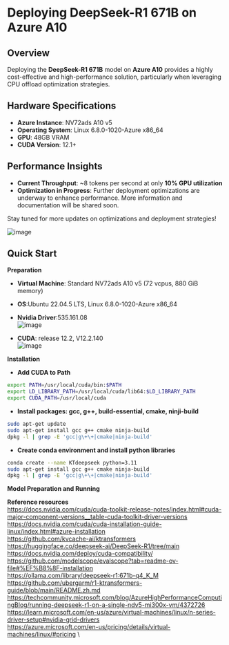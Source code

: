 # Deploying DeepSeek-R1 671B on Azure A10

## Overview
Deploying the **DeepSeek-R1 671B** model on **Azure A10** provides a highly cost-effective and high-performance solution, particularly when leveraging CPU offload optimization strategies.

## Hardware Specifications
- **Azure Instance**: NV72ads A10 v5
- **Operating System**: Linux 6.8.0-1020-Azure x86_64
- **GPU**: 48GB VRAM
- **CUDA Version**: 12.1+

## Performance Insights
- **Current Throughput**: ~8 tokens per second at only **10% GPU utilization**
- **Optimization in Progress**: Further deployment optimizations are underway to enhance performance. More information and documentation will be shared soon.

Stay tuned for more updates on optimizations and deployment strategies!

![image](https://github.com/user-attachments/assets/0d18299b-4837-4e32-ade6-e55ab7c8eb70)



## Quick Start

**Preparation**
- **Virtual Machine**: Standard NV72ads A10 v5 (72 vcpus, 880 GiB memory)
- **OS**:Ubuntu 22.04.5 LTS, Linux 6.8.0-1020-Azure x86_64
- **Nvidia Driver**:535.161.08 \
![image](https://github.com/user-attachments/assets/7a568c2f-c262-4a29-9a96-8291f5005dea)

- **CUDA**: release 12.2, V12.2.140 \
![image](https://github.com/user-attachments/assets/b40e0b50-cddc-40fd-8138-67bff067426c)



**Installation**
- **Add CUDA to Path**
```bash
export PATH=/usr/local/cuda/bin:$PATH
export LD_LIBRARY_PATH=/usr/local/cuda/lib64:$LD_LIBRARY_PATH
export CUDA_PATH=/usr/local/cuda
```

- **Install packages: gcc, g++, build-essential, cmake, ninji-build**
```bash
sudo apt-get update
sudo apt-get install gcc g++ cmake ninja-build
dpkg -l | grep -E 'gcc|g\+\+|cmake|ninja-build'
```

- **Create conda environment and install python libraries**
```bash
conda create --name KTdeepseek python=3.11
sudo apt-get install gcc g++ cmake ninja-build
dpkg -l | grep -E 'gcc|g\+\+|cmake|ninja-build'
```



**Model Preparation and Running**



**Reference resources**\
https://docs.nvidia.com/cuda/cuda-toolkit-release-notes/index.html#cuda-major-component-versions__table-cuda-toolkit-driver-versions \
https://docs.nvidia.com/cuda/cuda-installation-guide-linux/index.html#azure-installation \
https://github.com/kvcache-ai/ktransformers \
https://huggingface.co/deepseek-ai/DeepSeek-R1/tree/main \
https://docs.nvidia.com/deploy/cuda-compatibility/ \
https://github.com/modelscope/evalscope?tab=readme-ov-file#%EF%B8%8F-installation \
https://ollama.com/library/deepseek-r1:671b-q4_K_M \
https://github.com/ubergarm/r1-ktransformers-guide/blob/main/README.zh.md \
https://techcommunity.microsoft.com/blog/AzureHighPerformanceComputingBlog/running-deepseek-r1-on-a-single-ndv5-mi300x-vm/4372726 \
https://learn.microsoft.com/en-us/azure/virtual-machines/linux/n-series-driver-setup#nvidia-grid-drivers \
https://azure.microsoft.com/en-us/pricing/details/virtual-machines/linux/#pricing \
